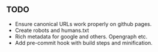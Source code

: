 TODO
----------

* Ensure canonical URLs work properly on github pages.
* Create robots and humans.txt
* Rich metadata for google and others. Opengraph etc.
* Add pre-commit hook with build steps and minification.